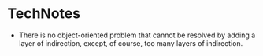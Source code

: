 # TechNotes

- There is no object-oriented problem that cannot be resolved by adding a layer of indirection, except, of course, too many layers of indirection.